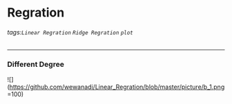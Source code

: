 # Regration
###### tags:`Linear Regration` `Ridge Regration` `plot`
---

### Different Degree
![](https://github.com/wewanadi/Linear_Regration/blob/master/picture/b_1.png =100)